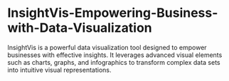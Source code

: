 # InsightVis-Empowering-Business-with-Data-Visualization
InsightVis is a powerful data visualization tool designed to empower businesses with effective insights. It leverages advanced visual elements such as charts, graphs, and infographics to transform complex data sets into intuitive visual representations. 
